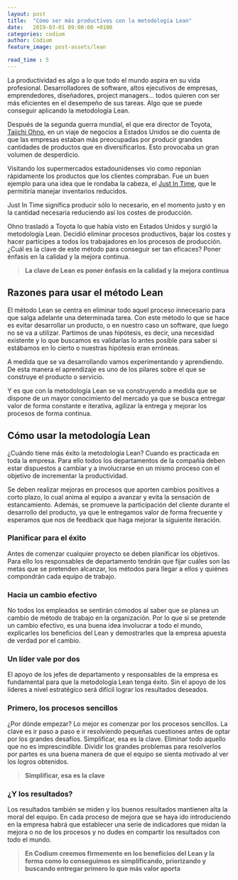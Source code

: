 ```yaml
---
layout: post
title:  "Cómo ser más productivos con la metodología Lean"
date:   2019-03-01 09:00:00 +0100
categories: codium
author: Codium
feature_image: post-assets/lean

read_time : 5
---
```

La productividad es algo a lo que todo el mundo aspira en su vida profesional. Desarrolladores de software, altos ejecutivos de empresas, emprendedores, diseñadores, project managers… todos quieren con ser más eficientes en el desempeño de sus tareas. Algo que se puede conseguir aplicando la metodología Lean.

Después de la segunda guerra mundial, el que era director de Toyota, [Taiichi Ohno](https://es.wikipedia.org/wiki/Taiichi_Ohno), en un viaje de negocios a Estados Unidos se dio cuenta de que las empresas estaban más preocupadas por producir grandes cantidades de productos que en diversificarlos. Esto provocaba un gran volumen de desperdicio.

Visitando los supermercados estadounidenses vio como reponían rápidamente los productos que los clientes compraban. Fue un buen ejemplo para una idea que le rondaba la cabeza, el [Just In Time](https://es.wikipedia.org/wiki/M%C3%A9todo_justo_a_tiempo), que le permitiría manejar inventarios reducidos.

Just In Time significa producir sólo lo necesario, en el momento justo y en la cantidad necesaria reduciendo así los costes de producción.

Ohno trasladó a Toyota lo que había visto en Estados Unidos y surgió la metodología Lean. Decidió eliminar procesos productivos, bajar los costes y hacer partícipes a todos los trabajadores en los procesos de producción. ¿Cuál es la clave de este método para conseguir ser tan eficaces? Poner énfasis en la calidad y la mejora continua.

> **La clave de Lean es poner énfasis en la calidad y la mejora continua**

## Razones para usar el método Lean

El método Lean se centra en eliminar todo aquel proceso innecesario para que salga adelante una determinada tarea. Con este método lo que se hace es evitar desarrollar un producto, o en nuestro caso un software, que luego no se va a utilizar. Partimos de unas hipótesis, es decir, una necesidad existente y lo que buscamos es validarlas lo antes posible para saber si estábamos en lo cierto o nuestras hipótesis eran erróneas.

A medida que se va desarrollando vamos experimentando y aprendiendo. De esta manera el aprendizaje es uno de los pilares sobre el que se construye el producto o servicio. 

Y es que con la metodología Lean se va construyendo a medida que se dispone de un mayor conocimiento del mercado ya que se busca entregar valor de forma constante e iterativa, agilizar la entrega y mejorar los procesos de forma continua.

## Cómo usar la metodología Lean

¿Cuándo tiene más éxito la metodología Lean? Cuando es practicada en toda la empresa. Para ello todos los departamentos de la compañía deben estar dispuestos a cambiar y a involucrarse en un mismo proceso con el objetivo de incrementar la productividad.

Se deben realizar mejoras en procesos que aporten cambios positivos a corto plazo, lo cual anima al equipo a avanzar y evita la sensación de estancamiento. Además, se promueve la participación del cliente durante el desarrollo del producto, ya que le entregamos valor de forma frecuente y esperamos que nos de feedback que haga mejorar la siguiente iteración.

### Planificar para el éxito
Antes de comenzar cualquier proyecto se deben planificar los objetivos. Para ello los responsables de departamento tendrán que fijar cuáles son las metas que se pretenden alcanzar, los métodos para llegar a ellos y quiénes compondrán cada equipo de trabajo.

### Hacia un cambio efectivo
No todos los empleados se sentirán cómodos al saber que se planea un cambio de método de trabajo en la organización. Por lo que si se pretende un cambio efectivo, es una buena idea involucrar a todo el mundo, explicarles los beneficios del Lean y demostrarles que la empresa apuesta de verdad por el cambio.

### Un líder vale por dos
El apoyo de los jefes de departamento y responsables de la empresa es fundamental para que la metodología Lean tenga éxito. Sin el apoyo de los líderes a nivel estratégico será difícil lograr los resultados deseados.

### Primero, los procesos 	sencillos
¿Por dónde empezar? Lo mejor es comenzar por los procesos sencillos. La clave es ir paso a paso e ir resolviendo pequeñas cuestiones antes de optar por los grandes desafíos. Simplificar, esa es la clave. Eliminar todo aquello que no es imprescindible. Dividir los grandes problemas para resolverlos por partes es una buena manera de que el equipo se sienta motivado al ver los logros obtenidos.

> **Simplificar, esa es la clave**

### ¿Y los resultados? 	
Los resultados también se miden y los buenos resultados mantienen alta la moral del equipo. En cada proceso de mejora que se haya ido introduciendo en la empresa habrá que establecer una serie de indicadores que midan la mejora o no de los procesos y no dudes en compartir los resultados con todo el mundo.

> **En Codium creemos firmemente en los beneficios del Lean y la forma como lo conseguimos es simplificando, priorizando y buscando entregar primero lo que más valor aporta**
